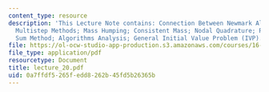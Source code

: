 ```yaml
---
content_type: resource
description: 'This Lecture Note contains: Connection Between Newmark Algorithm and
  Multistep Methods; Mass Humping; Consistent Mass; Nodal Quadrature; Row (Column)
  Sum Method; Algorithms Analysis; General Initial Value Problem (IVP).'
file: https://ol-ocw-studio-app-production.s3.amazonaws.com/courses/16-225-computational-mechanics-of-materials-fall-2003/0a7ffdf5265fedd8262b45fd5b26365b_lecture_20.pdf
file_type: application/pdf
resourcetype: Document
title: lecture_20.pdf
uid: 0a7ffdf5-265f-edd8-262b-45fd5b26365b
---
```

